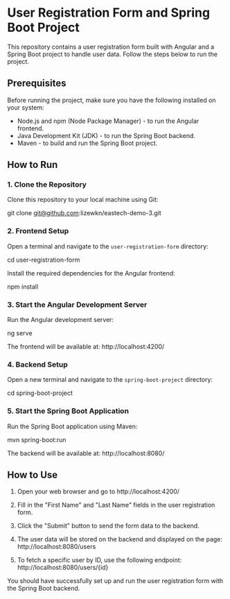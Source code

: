 # User Registration Form and Spring Boot Project

This repository contains a user registration form built with Angular and a Spring Boot project to handle user data. Follow the steps below to run the project.

## Prerequisites

Before running the project, make sure you have the following installed on your system:

- Node.js and npm (Node Package Manager) - to run the Angular frontend.
- Java Development Kit (JDK) - to run the Spring Boot backend.
- Maven - to build and run the Spring Boot project.

## How to Run

### 1. Clone the Repository

Clone this repository to your local machine using Git:

git clone git@github.com:lizewkn/eastech-demo-3.git

### 2. Frontend Setup

Open a terminal and navigate to the `user-registration-form` directory:

cd user-registration-form

Install the required dependencies for the Angular frontend:

npm install

### 3. Start the Angular Development Server

Run the Angular development server:

ng serve

The frontend will be available at: http://localhost:4200/

### 4. Backend Setup

Open a new terminal and navigate to the `spring-boot-project` directory:

cd spring-boot-project

### 5. Start the Spring Boot Application

Run the Spring Boot application using Maven:

mvn spring-boot:run

The backend will be available at: http://localhost:8080/

## How to Use

1. Open your web browser and go to http://localhost:4200/

2. Fill in the "First Name" and "Last Name" fields in the user registration form.

3. Click the "Submit" button to send the form data to the backend.

4. The user data will be stored on the backend and displayed on the page: http://localhost:8080/users

5. To fetch a specific user by ID, use the following endpoint: http://localhost:8080/users/{id}

You should have successfully set up and run the user registration form with the Spring Boot backend.